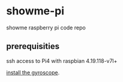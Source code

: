 # showme-pi
showme raspberry pi code repo

## prerequisities
ssh access to Pi4 with raspbian 4.19.118-v7l+

[install the gyroscope](https://github.com/smichea/showme-pi/tree/master/gyroscope).
